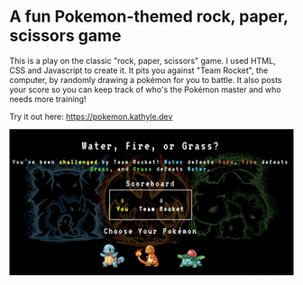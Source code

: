 # A fun Pokemon-themed rock, paper, scissors game

This is a play on the classic "rock, paper, scissors" game.
I used HTML, CSS and Javascript to create it.
It pits you against "Team Rocket", the computer, by randomly drawing a pokémon for you to battle.
It also posts your score so you can keep track of who's the Pokémon master and who needs more training!

Try it out here: https://pokemon.kathyle.dev

![Pokemon Screenshot](/screenshot.png)
